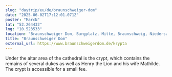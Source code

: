 ```yaml
---
slug: "daytrip/eu/de/braunschweiger-dom"
date: "2025-06-02T17:12:01.071Z"
poster: "MarcN"
lat: "52.264432"
lng: "10.523533"
location: "Braunschweiger Dom, Burgplatz, Mitte, Braunschweig, Niedersachsen, 38100, Deutschland"
title: "Braunschweiger Dom"
external_url: https://www.braunschweigerdom.de/krypta
---
```

Under the altar area of the cathedral is the crypt, which contains the remains of several dukes as well as Henry the Lion and his wife Mathilde. The crypt is accessible for a small fee. 